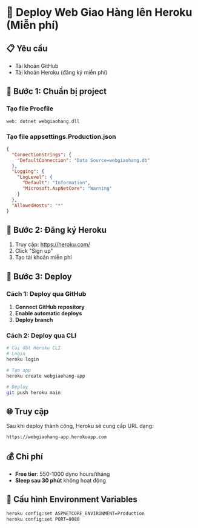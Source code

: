 # 🚀 Deploy Web Giao Hàng lên Heroku (Miễn phí)

## 📋 Yêu cầu
- Tài khoản GitHub
- Tài khoản Heroku (đăng ký miễn phí)

## 🎯 Bước 1: Chuẩn bị project

### Tạo file Procfile
```
web: dotnet webgiaohang.dll
```

### Tạo file appsettings.Production.json
```json
{
  "ConnectionStrings": {
    "DefaultConnection": "Data Source=webgiaohang.db"
  },
  "Logging": {
    "LogLevel": {
      "Default": "Information",
      "Microsoft.AspNetCore": "Warning"
    }
  },
  "AllowedHosts": "*"
}
```

## 🎯 Bước 2: Đăng ký Heroku

1. Truy cập: https://heroku.com/
2. Click "Sign up"
3. Tạo tài khoản miễn phí

## 🎯 Bước 3: Deploy

### Cách 1: Deploy qua GitHub
1. **Connect GitHub repository**
2. **Enable automatic deploys**
3. **Deploy branch**

### Cách 2: Deploy qua CLI
```bash
# Cài đặt Heroku CLI
# Login
heroku login

# Tạo app
heroku create webgiaohang-app

# Deploy
git push heroku main
```

## 🌐 Truy cập

Sau khi deploy thành công, Heroku sẽ cung cấp URL dạng:
```
https://webgiaohang-app.herokuapp.com
```

## 💰 Chi phí
- **Free tier**: 550-1000 dyno hours/tháng
- **Sleep sau 30 phút** không hoạt động

## 🔧 Cấu hình Environment Variables

```bash
heroku config:set ASPNETCORE_ENVIRONMENT=Production
heroku config:set PORT=8080
``` 